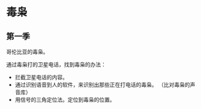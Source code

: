 # 毒枭
## 第一季
哥伦比亚的毒枭。

通过毒枭打的卫星电话，找到毒枭的办法： 
* 拦截卫星电话的内容。
* 通过识别语音到人的软件，来识别出那些正在打电话的毒枭。 （比对毒枭的声音库）
* 用信号的三角定位法。定位到毒枭的位置。
